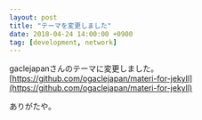 ```yaml
---
layout: post
title: "テーマを変更しました"
date: 2018-04-24 14:00:00 +0900
tag: [development, network]
---
```


gaclejapanさんのテーマに変更しました。  
[https://github.com/ogaclejapan/materi-for-jekyll](https://github.com/ogaclejapan/materi-for-jekyll)  

ありがたや。  
